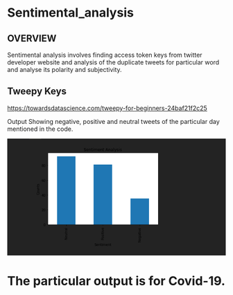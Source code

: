 # Sentimental_analysis

## OVERVIEW

Sentimental analysis involves finding access token keys from twitter developer website and analysis of the duplicate tweets for particular word and analyse its polarity and subjectivity.

## Tweepy Keys
https://towardsdatascience.com/tweepy-for-beginners-24baf21f2c25

Output 
Showing negative, positive and neutral tweets of the particular day mentioned in the code.

![](Output.png)

# The particular output is for Covid-19.
